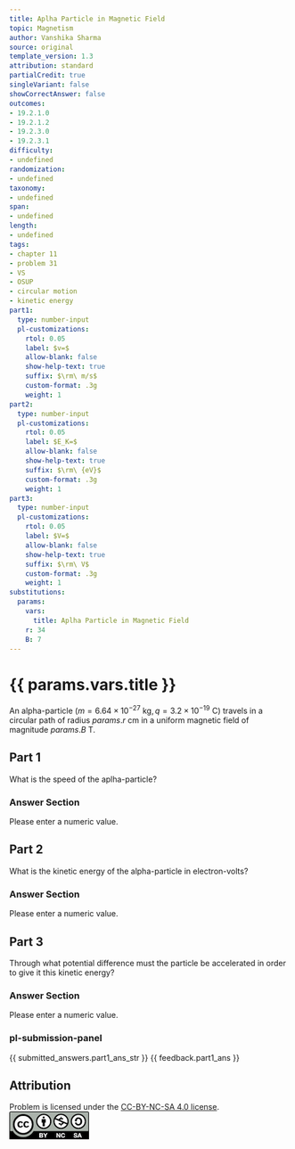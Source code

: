 ```yaml
---
title: Aplha Particle in Magnetic Field
topic: Magnetism
author: Vanshika Sharma
source: original
template_version: 1.3
attribution: standard
partialCredit: true
singleVariant: false
showCorrectAnswer: false
outcomes:
- 19.2.1.0
- 19.2.1.2
- 19.2.3.0
- 19.2.3.1
difficulty:
- undefined
randomization:
- undefined
taxonomy:
- undefined
span:
- undefined
length:
- undefined
tags:
- chapter 11
- problem 31
- VS
- OSUP
- circular motion
- kinetic energy
part1:
  type: number-input
  pl-customizations:
    rtol: 0.05
    label: $v=$
    allow-blank: false
    show-help-text: true
    suffix: $\rm\ m/s$
    custom-format: .3g
    weight: 1
part2:
  type: number-input
  pl-customizations:
    rtol: 0.05
    label: $E_K=$
    allow-blank: false
    show-help-text: true
    suffix: $\rm\ {eV}$
    custom-format: .3g
    weight: 1
part3:
  type: number-input
  pl-customizations:
    rtol: 0.05
    label: $V=$
    allow-blank: false
    show-help-text: true
    suffix: $\rm\ V$
    custom-format: .3g
    weight: 1
substitutions:
  params:
    vars:
      title: Aplha Particle in Magnetic Field
    r: 34
    B: 7
---
```

# {{ params.vars.title }}
An alpha-particle ($m = 6.64 \times 10^{-27} \textrm{ kg}, q = 3.2 \times 10^{-19} \textrm{ C}$) travels in a circular path of radius ${{params.r}} \textrm{ cm}$ in a uniform magnetic field of magnitude ${{params.B}} \textrm{ T}$.

## Part 1

What is the speed of the aplha-particle?

### Answer Section

Please enter a numeric value.

## Part 2

What is the kinetic energy of the alpha-particle in electron-volts?

### Answer Section

Please enter a numeric value.

## Part 3

Through what potential difference must the particle be accelerated in order to give it this kinetic energy?

### Answer Section

Please enter a numeric value.

### pl-submission-panel

{{ submitted_answers.part1_ans_str }}
{{ feedback.part1_ans }}

## Attribution

Problem is licensed under the [CC-BY-NC-SA 4.0 license](https://creativecommons.org/licenses/by-nc-sa/4.0/).<br> ![The Creative Commons 4.0 license requiring attribution-BY, non-commercial-NC, and share-alike-SA license.](https://raw.githubusercontent.com/firasm/bits/master/by-nc-sa.png)